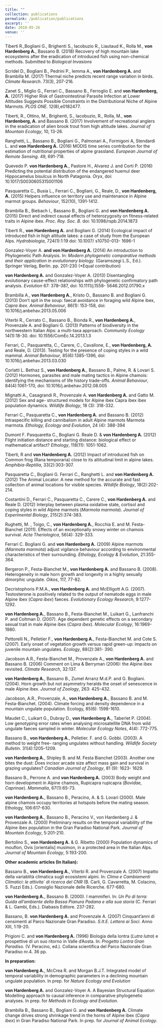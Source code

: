```yaml
---
title: ""
collection: publications
permalink: /publication/publications
excerpt: ''
date: 2018-05-26
venue: ''
---
```


Tiberti R.,Bogliani G., Brighenti S., Iacobuzio R., Liautaud K., Rolla M., **von Hardenberg A.**, Bassano B. (2018)  Recovery of high mountain lake ecosystems after the eradication of introduced fish using non-chemical methods. Submitted to *Biological Invasions*
 
Scridel D., Bogliani B., Pedrini P., Iemma A., **von Hardenberg A.** and Brambilla M. (2017) Thermal niche predicts recent range variation in birds. *Climate Research*. 73(3), 207-216. 
  
Zanet S., Miglio G., Ferrari C., Bassano B., Ferroglio E. and **von Hardenberg, A.** (2017) Higher Risk of Gastrointestinal Parasite Infection at Lower Altitudes Suggests Possible Constraints in the Distributional Niche of Alpine Marmots.  *PLOS ONE*. 12(8),e0182477.
  
Tiberti, R., Ottino, M., Brighenti, S., Iacobuzio, R., Rolla, M., **von Hardenberg, A.** and Bassano B. (2017) Involvement of recreational anglers in the eradication of alien brook trout from high altitude lakes. *Journal of Mountain Ecology*, 10, 13-26.  
  
Ranghetti, L., Bassano B., Bogliani G., Palmonari A., Formigoni A, Stendardi L. and **von Hardenberg A.** (2016) MODIS time series contribution for the estimation of nutritional properties of alpine grassland. *European Journal of Remote Sensing*. 49, 691-718.  
  
Quevedo P. **von Hardenberg A.**, Pastore H., Alvarez J. and Corti P. (2016) Predicting the potential distribution of the endangered huemul deer Hippocamelus bisulcus in North Patagonia. *Oryx*, doi: 10.1017/S0030605315001106  
  
Pasquaretta C., Busia L., Ferrari C., Bogliani, G., Reale, D., **von Hardenberg, A.** (2015) Helpers influence on territory use and maintenance in Alpine marmot groups. *Behaviour*, 152(10), 1391-1412.  
  
Brambilla B., Biebach I., Bassano B., Bogliani G. and **von Hardenberg A.** (2015) Direct and indirect causal effects of heterozygosity on fitness-related traits in Alpine ibex. *Proc. Roy. Soc. B.* doi: 10.1098/rspb.2014.1873 
  
Tiberti R., **von Hardenberg A.** and Bogliani G. (2014) Ecological impact of introduced fish in high altitude lakes: a case of study from the European Alps. *Hydrobiologia*, 724(1):1:19 doi: 10.1007/ s10750-013- 1696-1  
  
Gonzalez-Voyer A. **and von Hardenberg A.** (2014) An introduction to Phylogenetic Path Analysis. In: *Modern phylogenetic comparative methods and their application in evolutionary biology.* (Garamszegi L.S., Ed.). Springer Verlag, Berlin. pp. 201-230 (*Equal contribution)  
  
**von Hardenberg A.** and Gonzalez-Voyer A. (2013) Disentangling evolutionary cause-effect relationships with phylogenetic confirmatory path analysis. *Evolution* 67: 378–387, doi: 10.1111/j.1558- 5646.2012.01790.x   
  
Brambilla A., **von Hardenberg A.**, Kristo O., Bassano B. and Bogliani G. (2013) Don’t spit in the soup: faecal avoidance in foraging wild Alpine ibex, *Capra ibex*. *Animal Behaviour*, 86(1): 153-158, doi: 10.1016/j.anbehav.2013.05.006  
  
Viterbi R., Cerrato C., Bassano B., Bionda R., **von Hardenberg A.**, Provenzale A. and Bogliani G. (2013) Patterns of biodiversity in the northwestern Italian Alps: a multi-taxa approach. *Community Ecology* 14(1):18-30. doi: 10.1556/ComEc.14.2013.1.3  
  
Ferrari, C., Pasquaretta, C., Carere, C., Cavallone, E., **von Hardenberg, A.** and Reale, D. (2013). Testing for the presence of coping styles in a wild mammal. *Animal Behaviour*, 85(6):1385-1396, doi: 10.1016/j.anbehav.2013.03.030  
  
Corlatti L. Bethaz S., **von Hardenberg A.**, Bassano B., Palme, R. & Lovari S. (2012) Hormones, parasites and male mating tactics in Alpine chamois: identifying the mechanisms of life history trade-offs. *Animal Behaviour*, 84(4):1061-170, doi: 10.1016/j.anbehav.2012.08.005  
  
Mignatti A., Casagrandi R., Provenzale A. **von Hardenberg A.** and Gatto M. (2012) Sex and age- structured models for Alpine ibex Capra ibex ibex population dynamics. *Wildlife Biology*, 18 (3): 318-332.  
  
Ferrari C., Pasquaretta C., **von Hardenberg A.** and Bassano B. (2012) Intraspecific killing and cannibalism in adult Alpine marmots Marmota marmota. *Ethology, Ecology and Evolution*, 24 (4): 388-394  
  
Dumont F. Pasquaretta C., Bogliani G. Reale D. & **von Hardenberg A.** (2012) Flight initiation distance and starting distance: biological effect or mathematical artifact? *Ethology*, 118(11): 1051-1062.  
  
Tiberti, R and **von Hardenberg A.** (2012) Impact of introduced fish on Common frog (Rana temporaria) close to its altitudinal limit in alpine lakes. *Amphibia-Reptilia*, 33(2):303-307.  
  
Pasquaretta C., Bogliani G. Ferrari C., Ranghetti L. and **von Hardenberg A.** (2012) The Animal Locator: A new method for the accurate and fast collection of animal locations for visible species. *Wildlife Biology*, 18(2):202-214.  
  
Costantini D., Ferrari C., Pasquaretta C., Carere C., **von Hardenberg A.** and Reale D. (2012) Interplay between plasma oxidative state, cortisol and coping styles in wild Alpine marmots (*Marmota marmota*). *Journal of Experimental Biology*, 215(2):374-383.  
  
Rughetti, M. , Toigo, C., **von Hardenberg A.**, Rocchia E. and M. Festa-Bianchet (2011). Effects of an exceptionally snowy winter on chamois survival. *Acta Theriologica*, 56(4): 329-333.  
  
Ferrari C. Bogliani G. and **von Hardenberg A.** (2009) Alpine marmots (*Marmota marmota*) adjust vigilance behaviour according to environmental characteristics of their surrounding. *Ethology, Ecology & Evolution*, 21:355-364.  
  
Bergeron P., Festa-Bianchet M., **von Hardenberg A.** and Bassano B. (2008). Heterogeneity in male horn growth and longevity in a highly sexually dimorphic ungulate. *Oikos*, 117, 77-82.  
  
Decristophoris P.M.A., **von Hardenberg A.** and McElligott A.G. (2007). Testosterone is positively related to the output of nematode eggs in male Alpine ibex (*Capra ibex*) faeces. *Evolutionary Ecology Research*, 9:1277-1292.  
  
**von Hardenberg A.**, Bassano B., Festa-Bianchet M., Luikart G., Lanfranchi P. and Coltman D. (2007). Age dependent genetic effects on a secondary sexual trait in male Alpine ibex (*Capra ibex*). *Molecular Ecology*, 16:1969-1980. 
  
Pettorelli N., Pelletier F., **von Hardenberg A.**, Festa-Bianchet M. and Cote S. (2007). Early onset of vegetation growth versus rapid green-up: impacts on juvenile mountain ungulates. *Ecology*, 88(2):381- 390. 
  
Jacobson A.R., Festa-Bianchet M., Provenzale A., **von Hardenberg A.** and Bassano B. (2006) Comment on Lima & Berryman (2006): the Alpine ibex revisited. *Climate Research*, 32:137. 
  
**von Hardenberg A.**, Bassano B., Zumel Arranz M.d.P. and G. Bogliani. (2004). Horn growth but not asymmetry heralds the onset of senescence in male Alpine ibex. *Journal of Zoology*, 263: 425-432. 
  
Jacobson, A.R., Provenzale, A., **von Hardenberg A.**, Bassano B. and M. Festa-Bianchet. (2004). Climate forcing and density dependence in a mountain ungulate population. Ecology, 85(6): 1598-1610. 
  
Maudet C., Luikart G., Dubray D., **von Hardenberg A.**, Taberlet P. (2004). Low genotyping error rates when analysing microsatellite DNA from wild ungulate faeces sampled in winter. *Molecular Ecology Notes*, 4(4): 772-775.  
  
Bassano B., **von Hardenberg A.**, Pelletier. F. and G. Gobbi. (2003). A method to weight free- ranging ungulates without handling. *Wildlife Society Bulletin*. 31(4):1205–1209.  
  
**von Hardenberg A.**, Shipley B. and M. Festa Bianchet (2003). Another one bites the dust: Does incisor arcade size affect mass gain and survival in grazing ungulates? *Canadian Journal of Zoology*, 81 (9): 1623- 1629.  
  
Bassano B., Perrone A. and **von Hardenberg A.** (2003) Body weight and horn development in Alpine chamois, Rupicapra rupicapra (*Bovidae, Caprinae*). *Mammalia*, 67(1):65-73.  
  
**von Hardenberg A.**, Bassano B., Peracino, A. & S. Lovari (2000). Male alpine chamois occupy territories at hotspots before the mating season. Ethology, 106:617-630.  
  
**von Hardenberg A.**, Bassano B., Peracino V., von Hardenberg J. & Provenzale A. (2000) Preliminary results on the temporal variability of the Alpine ibex population in the Gran Paradiso National Park. *Journal of Mountain Ecology*, 5:201-210.  
  
Bertolino S., **von Hardenberg A.** & G. Ribetto (2000) Population dynamics of mouflon, Ovis [orientalis] musimon, in a protected area in the Italian Alps. *Journal of Mountain Ecology*, 5:193-200. 
  
**Other academic articles (In Italian):** 

Bassano B., **von Hardenberg A.**, Viterbi R. and Provenzale A. (2007) Impatto della variablità climatica sugli ecosistemi alpini. In: *Clima e Cambiamenti Climatici: le attivita` di ricerca del CNR* (B. Carli, G. Cavarretta, M. Colacino, S. Fuzzi Eds.). Consiglio Nazionale delle Ricerche. 677-680.  
  
**von Hardenberg A.**, Bassano B. (2000). I mammiferi. In: *Un Po di terra: Guida all’ambiente della Bassa Pianura Padana e alla sua storia* (C. Ferrari & L. Gambi, Eds.). Diabasis Editore. 237-282.  
  
Bassano, B. **von Hardenberg A.** and Provenzale A. (2007) Cinquant’anni di censimenti al Parco Nazionale Gran Paradiso. *S.It.E. Lettera ai Soci.* Anno XIII, 1:19-20.  
  
Prigioni C. and **von Hardenberg A.** (1996) Biologia della lontra (*Lutra lutra*) e prospettive di un suo ritorno in Valle d’Aosta. In: *Progetto Lontra Gran Paradiso.* (V. Peracino, ed.). Collana scientifica del Parco Nazionale Gran Paradiso nr.4. 36 pp.

**In preparation:**  

**von Hardenberg A.**, McCrea R. and Morgan B.J.T. Integrated model of temporal variability in demographic parameters in a declining mountain ungulate population. In prep. for *Nature Ecology and Evolution*  
  
**von Hardenberg A.** and Gonzalez-Voyer A. A Bayesian Structural Equation Modelling approach to causal inference in comparative phylogenetic analyses. In prep. for *Methods in Ecology and Evolution*. 
  
Brambilla B., Bassano B., Bogliani G. and **von Hardenberg A.** Climate change drives strong shrinkage trend in the horns of Alpine ibex (*Capra ibex*) in Gran Paradiso National Park. In prep. for *Journal of Animal Ecology*.
